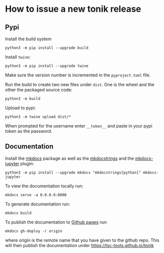 # How to issue a new tonik release

## Pypi
Install the build system
```
python3 -m pip install --upgrade build
```
Install `twine`:
```
python3 -m pip install --upgrade twine
```
Make sure the version number is incremented in the `pyproject.toml` file.

Run the build to create two new files under `dist`. One is the wheel and the other the packaged source code:
```
python3 -m build
```
Upload to pypi:
```
python3 -m twine upload dist/*
```
When prompted for the username enter `__token__` and paste in your pypi token as the password.

## Documentation
Install the [mkdocs](https://www.mkdocs.org/) package as well as the [mkdocstrings](https://mkdocstrings.github.io/) and the [mkdocs-jupyter](https://github.com/danielfrg/mkdocs-jupyter) plugin:
```
python3 -m pip install --upgrade mkdocs "mkdocstrings[python]" mkdocs-jupyter
```

To view the documentation locally run:
```
mkdocs serve -a 0.0.0.0:8000
```
To generate documentation run:
```
mkdocs build
```

To publish the documentation to [Github pages](https://pages.github.com/) run:

```
mkdocs gh-deploy -r origin
```
where origin is the remote name that you have given to the github repo. This will then publish the documentation under https://tsc-tools.github.io/tonik